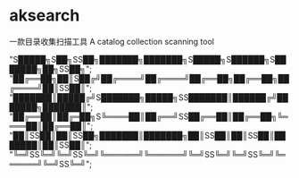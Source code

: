 # aksearch
一款目录收集扫描工具     A catalog collection scanning tool



 "S█████╗S██╗SS██╗███████╗███████╗S█████╗S██████╗S███████╗██╗SS██╗";
 "██╔══██╗██║S██╔╝██╔════╝██╔════╝██╔══██╗██╔══██╗██╔════╝██║SS██║";
 "███████║█████╔╝S███████╗█████╗SS███████║██████╔╝███████╗███████║";
 "██╔══██║██╔═██╗S╚════██║██╔══╝SS██╔══██║██╔══██╗╚════██║██╔══██║";
 "██║SS██║██║SS██╗███████║███████╗██║SS██║██║SS██║███████║██║SS██║";
 "╚═╝SS╚═╝╚═╝SS╚═╝╚══════╝╚══════╝╚═╝SS╚═╝╚═╝SS╚═╝╚══════╝╚═╝SS╚═╝";

                                                                             
                                                                             
